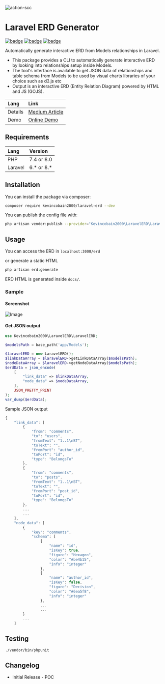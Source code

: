 ![action-scc](https://instachart.coveritup.app/bar?width=960&height=700&subtitle=kevincobain2000@laravel-erd&data={"x":["PHP","YAML","Markdown","Blade-template","JSON","XML","gitignore"],"y":[[345,82,124,322,61,12,15],[44,2,0,0,0,0,0],[9,3,2,1,1,1,1],[21,0,0,7,0,0,0]],"names":["Code","Comment","Files","Complexity"]}&title=SCC+-+Sloc,+Cloc+and+Code&metric=+lines)

# Laravel ERD Generator

[![badge](https://coveritup.app/embed/kevincobain2000/laravel-erd?branch=develop&type=coverage&camo=1694931238890)](https://coveritup.app/kevincobain2000/laravel-erd)
[![badge](https://coveritup.app/embed/kevincobain2000/laravel-erd?branch=develop&type=php-vendor-size&camo=1694931238890)](https://coveritup.app/kevincobain2000/laravel-erd)
[![badge](https://coveritup.app/embed/kevincobain2000/laravel-erd?branch=develop&type=composer-dependencies&camo=1694931238890)](https://coveritup.app/kevincobain2000/laravel-erd)


Automatically generate interactive ERD from Models relationships in Laravel.
- This package provides a CLI to automatically generate interactive ERD by looking into relationships setup inside Models.
- The tool's interface is available to get JSON data of relationships and table schema from Models to be used by visual charts libraries of your choice such as d3.js etc
- Output is an interactive ERD (Entity Relation Diagram) powered by HTML and JS (GOJS).


| Lang    | Link                                                                                                                                   |
| :------ | :------------------------------------------------------------------------------------------------------------------------------------- |
| Details | [Medium Article](https://medium.com/web-developer/laravel-automatically-generate-interactive-erd-from-eloquent-relations-83fe65440716) |
| Demo    | [Online Demo](https://kevincobain2000.github.io/laravel-blog/erd/)                                                                     |


## Requirements

| Lang    | Version    |
| :------ | :--------- |
| PHP     | 7.4 or 8.0 |
| Laravel | 6.* or 8.* |

## Installation

You can install the package via composer:

```bash
composer require kevincobain2000/laravel-erd --dev
```


You can publish the config file with:

```bash
php artisan vendor:publish --provider="Kevincobain2000\LaravelERD\LaravelERDServiceProvider"
```

## Usage

You can access the ERD in ``localhost:3000/erd``

or generate a static HTML

```php
php artisan erd:generate
```

ERD HTML is generated inside ``docs/``.

### Sample

#### Screenshot

![Image](https://i.imgur.com/tYk1CuC.png)

#### Get JSON output

```php
use Kevincobain2000\LaravelERD\LaravelERD;

$modelsPath = base_path('app/Models');

$laravelERD = new LaravelERD();
$linkDataArray = $laravelERD->getLinkDataArray($modelsPath);
$nodeDataArray = $laravelERD->getNodeDataArray($modelsPath);
$erdData = json_encode(
    [
        "link_data" => $linkDataArray,
        "node_data" => $nodeDataArray,
    ],
    JSON_PRETTY_PRINT
);
var_dump($erdData);
```

Sample JSON output

```js
{
    "link_data": [
        {
            "from": "comments",
            "to": "users",
            "fromText": "1..1\nBT",
            "toText": "",
            "fromPort": "author_id",
            "toPort": "id",
            "type": "BelongsTo"
        },
        {
            "from": "comments",
            "to": "posts",
            "fromText": "1..1\nBT",
            "toText": "",
            "fromPort": "post_id",
            "toPort": "id",
            "type": "BelongsTo"
        },
        ...
        ...
    ],
    "node_data": [
        {
            "key": "comments",
            "schema": [
                {
                    "name": "id",
                    "isKey": true,
                    "figure": "Hexagon",
                    "color": "#be4b15",
                    "info": "integer"
                },
                {
                    "name": "author_id",
                    "isKey": false,
                    "figure": "Decision",
                    "color": "#6ea5f8",
                    "info": "integer"
                },
                ...
                ...
        }
        ...
    ]

```

## Testing

```bash
./vendor/bin/phpunit
```

## Changelog

- Initial Release - POC
